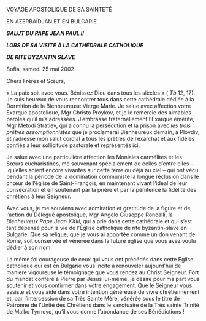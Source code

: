 VOYAGE APOSTOLIQUE DE SA SAINTETÉ

EN AZERBAÏDJAN ET EN BULGARIE

***SALUT DU PAPE JEAN PAUL II***

***LORS DE SA VISITE À LA CATHÉDRALE CATHOLIQUE***

***DE RITE BYZANTIN SLAVE***

Sofia, samedi 25 mai 2002

Chers Frères et Sœurs,

« La paix soit avec vous. Bénissez Dieu dans tous les siècles » ( *Tb* 12, 17). Je suis heureux de vous rencontrer tous dans cette cathédrale dédiée à la Dormition de la Bienheureuse Vierge Marie. Je salue avec affection votre Exarque apostolique, Mgr Christo Proykov, et je le remercie des aimables paroles qu’il m’a adressées. J’embrasse fraternellement l’Exarque émérite, Mgr Metodi Stratiev, qui a connu la persécution et la prison avec *les trois prêtres assomptionnistes* que je proclamerai Bienheureux demain, à Plovdiv, et j’adresse mon salut cordial à tous les prêtres de l’exarchat et aux fidèles confiés à leur sollicitude pastorale et représentés ici.

Je salue avec une particulière affection les Moniales carmélites et les Sœurs eucharistines, me souvenant spécialement de celles d’entre elles – qu’elles soient encore vivantes sur cette terre ou déjà au ciel – qui ont vécu pendant la période de la domination communiste la longue réclusion dans le chœur de l’église de Saint-François, en maintenant vivant l’idéal de leur consécration et en soutenant par la prière et par la pénitence la fidélité des chrétiens à leur Seigneur.

Avec vous, je me souviens avec admiration et gratitude de la figure et de l’action du Délégué apostolique, Mgr Angelo Giuseppe Roncalli, *le Bienheureux Pape Jean XXIII*, qui a prié dans cette cathédrale et qui s’est tant dépensé pour la vie de l’Église catholique de rite byzantin-slave en Bulgarie. Que sa relique, que je vous ai apportée comme un don venant de Rome, soit conservée et vénérée dans la future église que vous avez voulu dédier à son nom.

La même foi courageuse de ceux qui vous ont précédés dans cette Église catholique qui est en Bulgarie vous incite à renouveler aujourd’hui de manière vigoureuse le témoignage que vous rendez au Christ Seigneur. Fort du mandat conféré à Pierre par Jésus lui-même, je désire pour ma part vous soutenir et vous confirmer dans votre engagement. Que le Seigneur vous assiste et vous aide dans votre intention généreuse de vivre chrétiennement et, par l’intercession de sa Très Sainte Mère, vénérée sous le titre de Patronne de l’Unité des Chrétiens dans le sanctuaire de la Très sainte Trinité de Malko Tyrnovo, qu’il vous donne l’abondance de ses Bénédictions !
